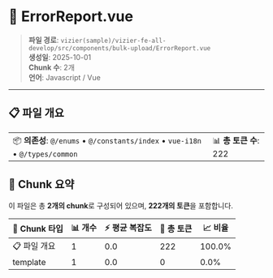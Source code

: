 # 📄 ErrorReport.vue

> **파일 경로**: `vizier(sample)/vizier-fe-all-develop/src/components/bulk-upload/ErrorReport.vue`  
> **생성일**: 2025-10-01  
> **Chunk 수**: 2개  
> **언어**: Javascript / Vue
---


## 📋 파일 개요

| | |
|--|--|
| 📦 **의존성**: `@/enums` • `@/constants/index` • `vue-i18n` • `@/types/common` | 📊 **총 토큰 수**: 222 |






## 🧩 Chunk 요약

이 파일은 총 **2개의 chunk**로 구성되어 있으며, **222개의 토큰**을 포함합니다.

| 🧩 Chunk 타입 | 📊 개수 | ⚡ 평균 복잡도 | 📝 총 토큰 | 📈 비율 |
|---------------|--------|-------------|----------|--------|
| 📋 파일 개요 | 1 | 0.0 | 222 | 100.0% |
| template | 1 | 0.0 | 0 | 0.0% |

